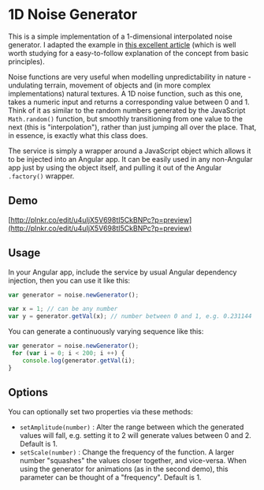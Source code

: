 # 1D Noise Generator

This is a simple implementation of a 1-dimensional interpolated noise generator. I adapted the example in [this excellent article](http://www.scratchapixel.com/lessons/3d-advanced-lessons/noise-part-1/creating-a-simple-1d-noise/)
(which is well worth studying for a easy-to-follow explanation of the concept from basic principles).

Noise functions are very useful when modelling unpredictability in nature - undulating terrain, movement of objects and (in more complex implementations) natural textures. A 1D noise function, such as this one, takes a numeric input and returns a corresponding value between 0 and 1. Think of it as similar to
the random numbers generated by the JavaScript `Math.random()` function, but smoothly transitioning from one value to the next (this is "interpolation"), rather than just jumping all over the place. That, in essence, is exactly
what this class does.

The service is simply a wrapper around a JavaScript object which allows it to be injected into an Angular app. It can be easily used in any non-Angular app just by using the object itself, and pulling it out of the
Angular `.factory()` wrapper.

## Demo

[http://plnkr.co/edit/u4uIjX5V698tI5CkBNPc?p=preview](http://plnkr.co/edit/u4uIjX5V698tI5CkBNPc?p=preview)

## Usage

In your Angular app, include the service by usual Angular dependency injection, then you can use it like this:

```JavaScript
var generator = noise.newGenerator();

var x = 1; // can be any number
var y = generator.getVal(x); // number between 0 and 1, e.g. 0.231144
```

You can generate a continuously varying sequence like this:

```JavaScript
var generator = noise.newGenerator();
 for (var i = 0; i < 200; i ++) {
    console.log(generator.getVal(i);
}
```

## Options

You can optionally set two properties via these methods:

- `setAmplitude(number)` : Alter the range between which the generated values will fall, e.g. setting it to 2 will generate values between 0 and 2. Default is 1.
- `setScale(number)` : Change the frequency of the function. A larger number "squashes" the values closer together, and vice-versa. When using the generator for animations (as in the second demo), this parameter can be thought of a "frequency". Default is 1.


